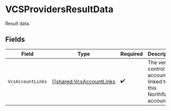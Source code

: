 # VCSProvidersResultData

Result data.


## Fields

| Field                                                              | Type                                                               | Required                                                           | Description                                                        |
| ------------------------------------------------------------------ | ------------------------------------------------------------------ | ------------------------------------------------------------------ | ------------------------------------------------------------------ |
| `VcsAccountLinks`                                                  | [][shared.VcsAccountLinks](../../models/shared/vcsaccountlinks.md) | :heavy_check_mark:                                                 | The version control accounts linked to this Northflank account.    |